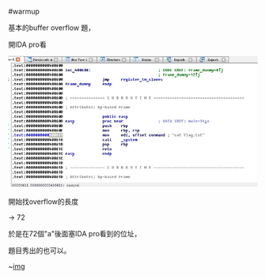 #warmup

基本的buffer overflow 題，

開IDA pro看

![img](1.jpg)

開始找overflow的長度

-> 72

於是在72個"a"後面塞IDA pro看到的位址，

題目秀出的也可以。

~[img](warmup.jpg)

